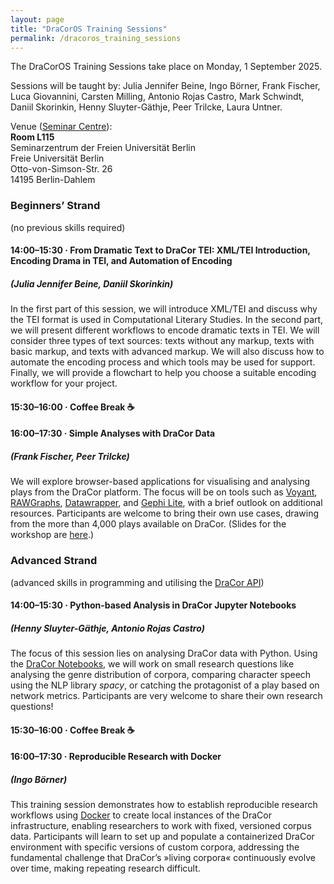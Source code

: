 ```yaml
---
layout: page
title: "DraCorOS Training Sessions"
permalink: /dracoros_training_sessions
---
```


The DraCorOS Training Sessions take place on Monday, 1 September 2025.

Sessions will be taught by: Julia Jennifer Beine, Ingo Börner, Frank Fischer, Luca Giovannini, Carsten Milling, Antonio Rojas Castro, Mark Schwindt, Daniil Skorinkin, Henny Sluyter-Gäthje, Peer Trilcke, Laura Untner.

Venue ([Seminar Centre](venue)):\
**Room L115**\
Seminarzentrum der Freien Universität Berlin\
Freie Universität Berlin\
Otto-von-Simson-Str. 26\
14195 Berlin-Dahlem

### Beginners’ Strand

(no previous skills required)

#### 14:00–15:30 · From Dramatic Text to DraCor TEI: XML/TEI Introduction, Encoding Drama in TEI, and Automation of Encoding
##### (Julia Jennifer Beine, Daniil Skorinkin)

In the first part of this session, we will introduce XML/TEI and discuss why the TEI format is used in Computational Literary Studies. In the second part, we will present different workflows to encode dramatic texts in TEI. We will consider three types of text sources: texts without any markup, texts with basic markup, and texts with advanced markup. We will also discuss how to automate the encoding process and which tools may be used for support. Finally, we will provide a flowchart to help you choose a suitable encoding workflow for your project.

#### 15:30–16:00 · Coffee Break ☕

#### 16:00–17:30 · Simple Analyses with DraCor Data
##### (Frank Fischer, Peer Trilcke)

We will explore browser-based applications for visualising and analysing plays from the DraCor platform. The focus will be on tools such as [Voyant](https://voyant-tools.org/), [RAWGraphs](https://www.rawgraphs.io/), [Datawrapper](https://www.datawrapper.de/), and [Gephi Lite](https://gephi.org/gephi-lite/), with a brief outlook on additional resources. Participants are welcome to bring their own use cases, drawing from the more than 4,000 plays available on DraCor. (Slides for the workshop are [here](https://lehkost.github.io/slides/2025-09-01-dracor-simple/index.html).)

### Advanced Strand

(advanced skills in programming and utilising the [DraCor API](https://dracor.org/doc/api))

#### 14:00–15:30 · Python-based Analysis in DraCor Jupyter Notebooks
##### (Henny Sluyter-Gäthje, Antonio Rojas Castro)

The focus of this session lies on analysing DraCor data with Python. Using the [DraCor Notebooks](http://github.com/dracor-org/dracor-notebooks), we will work on small research questions like analysing the genre distribution of corpora, comparing character speech using the NLP library _spacy_, or catching the protagonist of a play based on network metrics. Participants are very welcome to share their own research questions!

#### 15:30–16:00 · Coffee Break ☕

#### 16:00–17:30 · Reproducible Research with Docker
##### (Ingo Börner)

This training session demonstrates how to establish reproducible research workflows using [Docker](https://www.docker.com/products/docker-desktop/) to create local instances of the DraCor infrastructure, enabling researchers to work with fixed, versioned corpus data. Participants will learn to set up and populate a containerized DraCor environment with specific versions of custom corpora, addressing the fundamental challenge that DraCor’s »living corpora« continuously evolve over time, making repeating research difficult.
